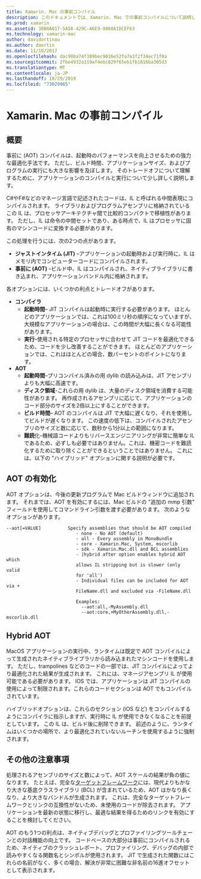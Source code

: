 ```yaml
---
title: Xamarin. Mac の事前コンパイル
description: このドキュメントでは、Xamarin. Mac での事前コンパイルについて説明します。 AOT のコンパイルと JIT コンパイルを比較し、AOT を有効にする方法について説明し、hybrid AOT を見てみましょう。
ms.prod: xamarin
ms.assetid: 38B8A017-5A58-429C-A6E9-9860A1DCEF63
ms.technology: xamarin-mac
author: davidortinau
ms.author: daortin
ms.date: 11/10/2017
ms.openlocfilehash: dac98ba74f389bec9016e52fa7a3f2f34ec71f0a
ms.sourcegitcommit: 2fbe4932a319af4ebc829f65eb1fb1816ba305d3
ms.translationtype: MT
ms.contentlocale: ja-JP
ms.lasthandoff: 10/29/2019
ms.locfileid: "73029965"
---
```

# <a name="xamarinmac-ahead-of-time-compilation"></a>Xamarin. Mac の事前コンパイル

## <a name="overview"></a>概要

事前に (AOT) コンパイルは、起動時のパフォーマンスを向上させるための強力な最適化手法です。 ただし、ビルド時間、アプリケーションサイズ、およびプログラムの実行にも大きな影響を及ぼします。 そのトレードオフについて理解するために、アプリケーションのコンパイルと実行について少し詳しく説明します。

C#やF#などのマネージ言語で記述されたコードは、IL と呼ばれる中間表現にコンパイルされます。 ライブラリおよびプログラムアセンブリに格納されているこの IL は、プロセッサアーキテクチャ間で比較的コンパクトで移植性があります。 ただし、IL は命令の中間セットであり、ある時点で、IL はプロセッサに固有のマシンコードに変換する必要があります。

この処理を行うには、次の2つの点があります。

- **ジャストインタイム (JIT)** –アプリケーションの起動時および実行時に、IL はメモリ内でコンピューターコードにコンパイルされます。
- **事前に (AOT)** –ビルド中、IL はコンパイルされ、ネイティブライブラリに書き込まれ、アプリケーションバンドル内に格納されます。

各オプションには、いくつかの利点とトレードオフがあります。

- **コンパイラ**
  - **起動時間**– JIT コンパイルは起動時に実行する必要があります。 ほとんどのアプリケーションでは、これは100ミリ秒の順序になっていますが、大規模なアプリケーションの場合は、この時間が大幅に長くなる可能性があります。
  - **実行**–使用される特定のプロセッサに合わせて JIT コードを最適化できるため、コードを少し改善することができます。 ほとんどのアプリケーションでは、これはほとんどの場合、数パーセントのポイントになります。
- **AOT**
  - **起動時間**–プリコンパイル済みの用 dylib の読み込みは、JIT アセンブリよりも大幅に高速です。
  - **ディスク領域**-これらの用 dylib は、大量のディスク領域を消費する可能性があります。 再作成されるアセンブリに応じて、アプリケーションのコード部分のサイズを2倍以上にすることができます。
  - **ビルド時間**– AOT のコンパイルは JIT で大幅に遅くなり、それを使用してビルドが遅くなります。 この速度の低下は、コンパイルされたアセンブリのサイズと数に応じて、数秒から1分以上の範囲になります。
  - **難読**化–機械語コードよりもリバースエンジニアリングが非常に簡単な IL であるため、必ずしも必要ではありません。これは、機密コードを難読化するために取り除くことができるということではありません。 これには、以下の "ハイブリッド" オプションに関する説明が必要です。

## <a name="enabling-aot"></a>AOT の有効化

AOT オプションは、今後の更新プログラムで Mac ビルドウィンドウに追加されます。 それまでは、AOT を有効にするには、Mac ビルドの "追加の mmp 引数" フィールドを使用してコマンドライン引数を渡す必要があります。 次のようなオプションがあります。

```
--aot[=VALUE]          Specify assemblies that should be AOT compiled
                          - none - No AOT (default)
                          - all - Every assembly in MonoBundle
                          - core - Xamarin.Mac, System, mscorlib
                          - sdk - Xamarin.Mac.dll and BCL assemblies
                          - |hybrid after option enables hybrid AOT which
                          allows IL stripping but is slower (only valid
                          for 'all')
                          - Individual files can be included for AOT via +
                          FileName.dll and excluded via -FileName.dll

                          Examples:
                            --aot:all,-MyAssembly.dll
                            --aot:core,+MyOtherAssembly.dll,-mscorlib.dll
```

## <a name="hybrid-aot"></a>Hybrid AOT

MacOS アプリケーションの実行中、ランタイムは既定で AOT コンパイルによって生成されたネイティブライブラリから読み込まれたマシンコードを使用します。 ただし、trampolines などのコードの一部では、JIT コンパイルによってより最適化された結果が生成されます。 これには、マネージアセンブリ IL が使用可能である必要があります。 IOS では、アプリケーションは JIT コンパイルの使用によって制限されます。これらのコードセクションは AOT でもコンパイルされています。

ハイブリッドオプションは、これらのセクション (iOS など) をコンパイルするようにコンパイラに指示しますが、実行時に IL が使用できなくなることを前提としています。 この IL は、ビルド後に削除できます。 前述のように、ランタイムはいくつかの場所で、より最適化されていないルーチンを使用するように強制されます。

## <a name="further-considerations"></a>その他の注意事項

処理されるアセンブリのサイズと数によって、AOT スケールの結果が負の値になります。 たとえば、完全な[ターゲットフレームワーク](~/mac/platform/target-framework.md)には、現代よりもかなり大きな基底クラスライブラリ (BCL) が含まれているため、AOT はかなり長くなり、より大きなバンドルが生成されます。 これは、完全なターゲットフレームワークとリンクの互換性がないため、未使用のコードが除去されます。 アプリケーションを最新の状態に移行し、最適な結果を得るためのリンクを有効にすることを検討してください。

AOT のもう1つの利点は、ネイティブデバッグとプロファイリングツールチェーンとの対話機能の向上です。 コードベースの大部分は事前にコンパイルされるため、ネイティブのクラッシュレポート、プロファイリング、デバッグの内部で読みやすくなる関数名とシンボルが使用されます。 JIT で生成された関数にはこれらの名前がなく、多くの場合、解決が非常に困難な非名前の16進オフセットとして表示されます。
